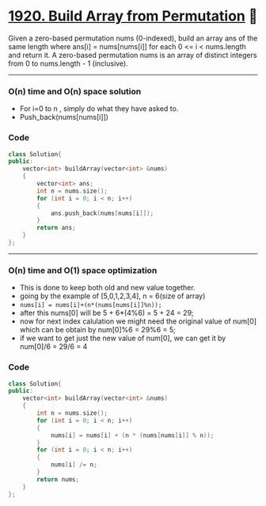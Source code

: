 # [1920. Build Array from Permutation](https://leetcode.com/problems/build-array-from-permutation/) 🌟

Given a zero-based permutation nums (0-indexed), build an array ans of the same length where ans[i] = nums[nums[i]] for each 0 <= i < nums.length and return it.
A zero-based permutation nums is an array of distinct integers from 0 to nums.length - 1 (inclusive).

---

### O(n) time and O(n) space solution

- For i=0 to n , simply do what they have asked to.
- Push_back(nums[nums[i]])

### Code

```cpp
class Solution{
public:
    vector<int> buildArray(vector<int> &nums)
    {
        vector<int> ans;
        int n = nums.size();
        for (int i = 0; i < n; i++)
        {
            ans.push_back(nums[nums[i]]);
        }
        return ans;
    }
};
```

---

### O(n) time and O(1) space optimization

- This is done to keep both old and new value together.
- going by the example of [5,0,1,2,3,4], n = 6(size of array)
- `nums[i] = nums[i]+(n*(nums[nums[i]]%n));`
- after this nums[0] will be 5 + 6\*(4%6) = 5 + 24 = 29;
- now for next index calulation we might need the original value of num[0] which can be obtain by num[0]%6 = 29%6 = 5;
- if we want to get just the new value of num[0], we can get it by num[0]/6 = 29/6 = 4

### Code

```cpp
class Solution{
public:
    vector<int> buildArray(vector<int> &nums)
    {
        int n = nums.size();
        for (int i = 0; i < n; i++)
        {
            nums[i] = nums[i] + (n * (nums[nums[i]] % n));
        }
        for (int i = 0; i < n; i++)
        {
            nums[i] /= n;
        }
        return nums;
    }
};
```
